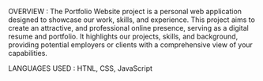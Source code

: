 OVERVIEW : 
The Portfolio Website project is a personal web application designed to showcase our work, skills, and experience.
This project aims to create an attractive, and professional online presence, serving as a digital resume and portfolio.
It highlights our projects, skills, and background, providing potential employers or clients with a comprehensive view of your capabilities.


LANGUAGES USED : 
HTNL, 
CSS,
JavaScript
